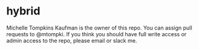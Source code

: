 # hybrid

Michelle Tompkins Kaufman is the owner of this repo. You can assign pull requests to @mtompki. If you think you should have full write access or admin access to the repo, please email or slack me.
